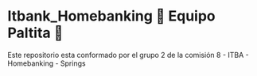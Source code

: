 # Itbank_Homebanking 🥑 Equipo Paltita 🥑
Este repositorio esta conformado por el grupo 2 de la comisión 8 - ITBA - Homebanking - Springs
